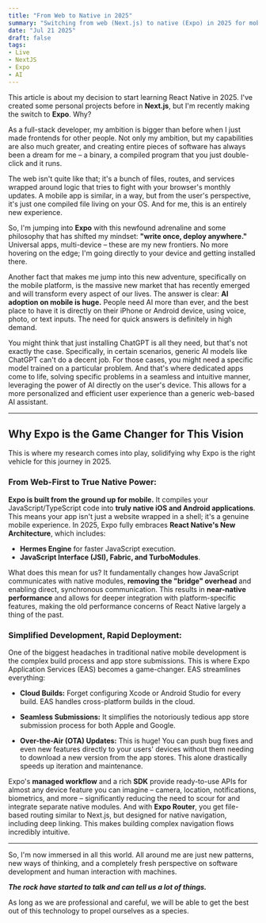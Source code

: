 ```yaml
---
title: "From Web to Native in 2025"
summary: "Switching from web (Next.js) to native (Expo) in 2025 for mobile AI apps."
date: "Jul 21 2025"
draft: false
tags:
- Live
- NextJS
- Expo
- AI
---
```


This article is about my decision to start learning React Native in 2025. I've created some personal projects before in **Next.js**, but I'm recently making the switch to **Expo**. Why?

As a full-stack developer, my ambition is bigger than before when I just made frontends for other people. Not only my ambition, but my capabilities are also much greater, and creating entire pieces of software has always been a dream for me – a binary, a compiled program that you just double-click and it runs.

The web isn't quite like that; it's a bunch of files, routes, and services wrapped around logic that tries to fight with your browser's monthly updates. A mobile app is similar, in a way, but from the user's perspective, it's just one compiled file living on your OS. And for me, this is an entirely new experience.

So, I'm jumping into **Expo** with this newfound adrenaline and some philosophy that has shifted my mindset: **"write once, deploy anywhere."** Universal apps, multi-device – these are my new frontiers. No more hovering on the edge; I'm going directly to your device and getting installed there.

Another fact that makes me jump into this new adventure, specifically on the mobile platform, is the massive new market that has recently emerged and will transform every aspect of our lives. The answer is clear: **AI adoption on mobile is huge.** People need AI more than ever, and the best place to have it is directly on their iPhone or Android device, using voice, photo, or text inputs. The need for quick answers is definitely in high demand.

You might think that just installing ChatGPT is all they need, but that's not exactly the case. Specifically, in certain scenarios, generic AI models like ChatGPT can't do a decent job. For those cases, you might need a specific model trained on a particular problem. And that's where dedicated apps come to life, solving specific problems in a seamless and intuitive manner, leveraging the power of AI directly on the user's device. This allows for a more personalized and efficient user experience than a generic web-based AI assistant.

---

## Why Expo is the Game Changer for This Vision

This is where my research comes into play, solidifying why Expo is the right vehicle for this journey in 2025.

### From Web-First to True Native Power:

**Expo is built from the ground up for mobile.** It compiles your JavaScript/TypeScript code into **truly native iOS and Android applications**. This means your app isn't just a website wrapped in a shell; it's a genuine mobile experience. In 2025, Expo fully embraces **React Native's New Architecture**, which includes: 
- **Hermes Engine** for faster JavaScript execution.
- **JavaScript Interface (JSI), Fabric, and TurboModules**. 

What does this mean for us? 
It fundamentally changes how JavaScript communicates with native modules, **removing the "bridge" overhead** and enabling direct, synchronous communication. 
This results in **near-native performance** and allows for deeper integration with platform-specific features, making the old performance concerns of React Native largely a thing of the past.

### Simplified Development, Rapid Deployment:

One of the biggest headaches in traditional native mobile development is the complex build process and app store submissions. This is where Expo Application Services (EAS) becomes a game-changer. EAS streamlines everything:

- **Cloud Builds:** Forget configuring Xcode or Android Studio for every build. EAS handles cross-platform builds in the cloud.
    
- **Seamless Submissions:** It simplifies the notoriously tedious app store submission process for both Apple and Google.
    
- **Over-the-Air (OTA) Updates:** This is huge! You can push bug fixes and even new features directly to your users' devices without them needing to download a new version from the app stores. This alone drastically speeds up iteration and maintenance.
    

Expo's **managed workflow** and a rich **SDK** provide ready-to-use APIs for almost any device feature you can imagine – camera, location, notifications, biometrics, and more – significantly reducing the need to scour for and integrate separate native modules. And with **Expo Router**, you get file-based routing similar to Next.js, but designed for native navigation, including deep linking. This makes building complex navigation flows incredibly intuitive.


---

So, I'm now immersed in all this world. All around me are just new patterns, new ways of thinking, and a completely fresh perspective on software development and human interaction with machines. 

***The rock have started to talk and can tell us a lot of things.*** 

As long as we are professional and careful, we will be able to get the best out of this technology to propel ourselves as a species.

